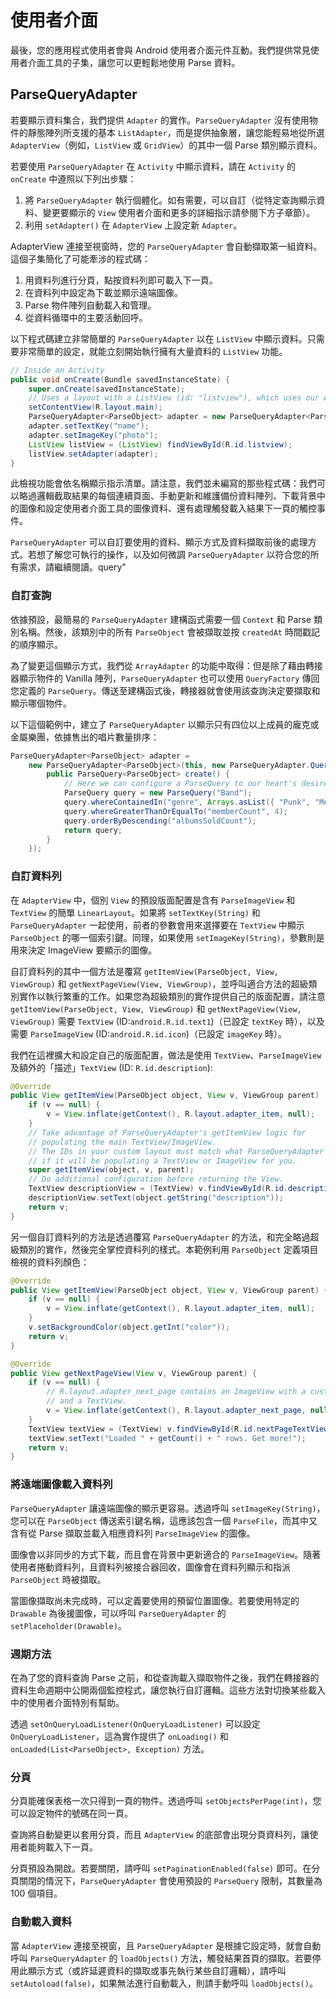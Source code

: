 # 使用者介面

最後，您的應用程式使用者會與 Android 使用者介面元件互動。我們提供常見使用者介面工具的子集，讓您可以更輕鬆地使用 Parse 資料。

## ParseQueryAdapter

若要顯示資料集合，我們提供 `Adapter` 的實作。`ParseQueryAdapter` 沒有使用物件的靜態陣列所支援的基本 `ListAdapter`，而是提供抽象層，讓您能輕易地從所選 `AdapterView`（例如，`ListView` 或 `GridView`）的其中一個 Parse 類別顯示資料。

若要使用 `ParseQueryAdapter` 在 `Activity` 中顯示資料，請在 `Activity` 的 `onCreate` 中遵照以下列出步驟：

1.  將 `ParseQueryAdapter` 執行個體化。如有需要，可以自訂（從特定查詢顯示資料、變更要顯示的 `View` 使用者介面和更多的詳細指示請參閱下方子章節）。
2.  利用 `setAdapter()` 在 `AdapterView` 上設定新 `Adapter`。

AdapterView 連接至視窗時，您的 `ParseQueryAdapter` 會自動擷取第一組資料。這個子集簡化了可能牽涉的程式碼：

1.  用資料列進行分頁，點按資料列即可載入下一頁。
2.  在資料列中設定為下載並顯示遠端圖像。
3.  Parse 物件陣列自動載入和管理。
4.  從資料循環中的主要活動回呼。

以下程式碼建立非常簡單的 `ParseQueryAdapter` 以在 `ListView` 中顯示資料。只需要非常簡單的設定，就能立刻開始執行擁有大量資料的 `ListView` 功能。

```java
// Inside an Activity
public void onCreate(Bundle savedInstanceState) {
    super.onCreate(savedInstanceState);
    // Uses a layout with a ListView (id: "listview"), which uses our Adapter.
    setContentView(R.layout.main);
    ParseQueryAdapter<ParseObject> adapter = new ParseQueryAdapter<ParseObject>(this, "Instrument");
    adapter.setTextKey("name");
    adapter.setImageKey("photo");
    ListView listView = (ListView) findViewById(R.id.listview);
    listView.setAdapter(adapter);
}
```

此檢視功能會依名稱顯示指示清單。請注意，我們並未編寫的那些程式碼：我們可以略過邏輯截取結果的每個連續頁面、手動更新和維護備份資料陣列、下載背景中的圖像和設定使用者介面工具的圖像資料、還有處理觸發載入結果下一頁的觸控事件。

`ParseQueryAdapter` 可以自訂要使用的資料、顯示方式及資料擷取前後的處理方式。若想了解您可執行的操作，以及如何微調 `ParseQueryAdapter` 以符合您的所有需求，請繼續閱讀。query"

### 自訂查詢

依據預設，最簡易的 `ParseQueryAdapter` 建構函式需要一個 `Context` 和 Parse 類別名稱。然後，該類別中的所有 `ParseObject` 會被擷取並按 `createdAt` 時間戳記的順序顯示。

為了變更這個顯示方式，我們從 `ArrayAdapter` 的功能中取得：但是除了藉由轉接器顯示物件的 Vanilla 陣列，`ParseQueryAdapter` 也可以使用 `QueryFactory` 傳回您定義的 `ParseQuery`。傳送至建構函式後，轉接器就會使用該查詢決定要擷取和顯示哪個物件。

以下這個範例中，建立了 `ParseQueryAdapter` 以顯示只有四位以上成員的龐克或金屬樂團，依據售出的唱片數量排序：

```java
ParseQueryAdapter<ParseObject> adapter =
    new ParseQueryAdapter<ParseObject>(this, new ParseQueryAdapter.QueryFactory<ParseObject>() {
        public ParseQuery<ParseObject> create() {
            // Here we can configure a ParseQuery to our heart's desire.
            ParseQuery query = new ParseQuery("Band");
            query.whereContainedIn("genre", Arrays.asList({ "Punk", "Metal" }));
            query.whereGreaterThanOrEqualTo("memberCount", 4);
            query.orderByDescending("albumsSoldCount");
            return query;
        }
    });
```

### 自訂資料列

在 `AdapterView` 中，個別 `View` 的預設版面配置是含有 `ParseImageView` 和 `TextView` 的簡單 `LinearLayout`。如果將 `setTextKey(String)` 和 `ParseQueryAdapter` 一起使用，前者的參數會用來選擇要在 `TextView` 中顯示 `ParseObject` 的哪一個索引鍵。同理，如果使用 `setImageKey(String)`，參數則是用來決定 ImageView 要顯示的圖像。

自訂資料列的其中一個方法是覆寫 `getItemView(ParseObject, View, ViewGroup)` 和 `getNextPageView(View, ViewGroup)`，並呼叫適合方法的超級類別實作以執行繁重的工作。如果您為超級類別的實作提供自己的版面配置，請注意 `getItemView(ParseObject, View, ViewGroup)` 和 `getNextPageView(View, ViewGroup)` 需要 `TextView` (ID:`android.R.id.text1`)（已設定 `textKey` 時），以及需要 `ParseImageView` (ID:`android.R.id.icon`)（已設定 `imageKey` 時）。

我們在這裡擴大和設定自己的版面配置，做法是使用 `TextView`、`ParseImageView` 及額外的「描述」`TextView` (ID: `R.id.description`):

```java
@Override
public View getItemView(ParseObject object, View v, ViewGroup parent) 
    if (v == null) {
        v = View.inflate(getContext(), R.layout.adapter_item, null);
    }
    // Take advantage of ParseQueryAdapter's getItemView logic for
    // populating the main TextView/ImageView.
    // The IDs in your custom layout must match what ParseQueryAdapter expects
    // if it will be populating a TextView or ImageView for you.
    super.getItemView(object, v, parent);
    // Do additional configuration before returning the View.
    TextView descriptionView = (TextView) v.findViewById(R.id.description);
    descriptionView.setText(object.getString("description"));
    return v;
}
```

另一個自訂資料列的方法是透過覆寫 `ParseQueryAdapter` 的方法，和完全略過超級類別的實作，然後完全掌控資料列的樣式。本範例利用 `ParseObject` 定義項目檢視的資料列顏色：

```java
@Override
public View getItemView(ParseObject object, View v, ViewGroup parent) {
    if (v == null) {
        v = View.inflate(getContext(), R.layout.adapter_item, null);
    }
    v.setBackgroundColor(object.getInt("color"));
    return v;
}

@Override
public View getNextPageView(View v, ViewGroup parent) {
    if (v == null) {
        // R.layout.adapter_next_page contains an ImageView with a custom graphic
        // and a TextView.
        v = View.inflate(getContext(), R.layout.adapter_next_page, null);
    }
    TextView textView = (TextView) v.findViewById(R.id.nextPageTextViewId);
    textView.setText("Loaded " + getCount() + " rows. Get more!");
    return v;
}
```

### 將遠端圖像載入資料列

`ParseQueryAdapter` 讓遠端圖像的顯示更容易。透過呼叫 `setImageKey(String)`，您可以在 `ParseObject` 傳送索引鍵名稱，這應該包含一個 `ParseFile`，而其中又含有從 Parse 擷取並載入相應資料列 `ParseImageView` 的圖像。

圖像會以非同步的方式下載，而且會在背景中更新適合的 `ParseImageView`。隨著使用者捲動資料列，且資料列被接合器回收，圖像會在資料列顯示和指派 `ParseObject` 時被擷取。

當圖像擷取尚未完成時，可以定義要使用的預留位置圖像。若要使用特定的 `Drawable` 為後援圖像，可以呼叫 `ParseQueryAdapter` 的 `setPlaceholder(Drawable)`。

### 週期方法

在為了您的資料查詢 Parse 之前，和從查詢載入擷取物件之後，我們在轉接器的資料生命週期中公開兩個監控程式，讓您執行自訂邏輯。這些方法對切換某些載入中的使用者介面特別有幫助。

透過 `setOnQueryLoadListener(OnQueryLoadListener)` 可以設定 `OnQueryLoadListener`，這為實作提供了 `onLoading()` 和 `onLoaded(List<ParseObject>, Exception)` 方法。

### 分頁

分頁能確保表格一次只得到一頁的物件。透過呼叫 `setObjectsPerPage(int)`，您可以設定物件的號碼在同一頁。

查詢將自動變更以套用分頁，而且 `AdapterView` 的底部會出現分頁資料列，讓使用者能夠載入下一頁。

分頁預設為開啟。若要關閉，請呼叫 `setPaginationEnabled(false)` 即可。在分頁關閉的情況下，`ParseQueryAdapter` 會使用預設的 `ParseQuery` 限制，其數量為 100 個項目。

### 自動載入資料

當 `AdapterView` 連接至視窗，且 `ParseQueryAdapter` 是根據它設定時，就會自動呼叫 `ParseQueryAdapter` 的 `loadObjects()` 方法，觸發結果首頁的擷取。若要停用此顯示方式（或許延遲資料的擷取或事先執行某些自訂邏輯），請呼叫 `setAutoload(false)`，如果無法進行自動載入，則請手動呼叫 `loadObjects()`。

